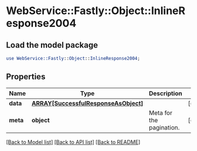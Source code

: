 # WebService::Fastly::Object::InlineResponse2004

## Load the model package
```perl
use WebService::Fastly::Object::InlineResponse2004;
```

## Properties
Name | Type | Description | Notes
------------ | ------------- | ------------- | -------------
**data** | [**ARRAY[SuccessfulResponseAsObject]**](SuccessfulResponseAsObject.md) |  | [optional] 
**meta** | **object** | Meta for the pagination. | [optional] 

[[Back to Model list]](../README.md#documentation-for-models) [[Back to API list]](../README.md#documentation-for-api-endpoints) [[Back to README]](../README.md)


